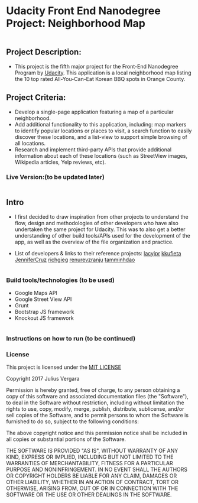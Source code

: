 # Udacity Front End Nanodegree Project: Neighborhood Map
```
```
## Project Description:
- This project is the fifth major project for the Front-End Nanodegree Program by [Udacity](https://www.udacity.com). This application is a local neighborhood map listing the 10 top rated All-You-Can-Eat Korean BBQ spots in Orange County.

## Project Criteria:
- Develop a single-page application featuring a map of a particular neighborhood.
- Add additional functionality to this application, including: map markers to identify popular locations or places to visit, a search function to easily discover these locations, and a list-view to support simple browsing of all locations.
- Research and implement third-party APIs that provide additional information about each of these locations (such as StreetView images, Wikipedia articles, Yelp reviews, etc).

### Live Version:(to be updated later)
```
```
## Intro
- I first decided to draw inspiration from other projects to understand the flow, design and methodologies of other developers who have also undertaken the same project for Udacity. This was to also get a better understanding of other build tools/APIs used for the development of the app, as well as the overview of the file organization and practice.
* List of developers & links to their reference projects:
[lacyjpr](https://github.com/lacyjpr/neighborhood)
[kkufieta](https://github.com/kkufieta/neighborhoodMap)
[JenniferCruz](https://github.com/JenniferCruz/neighborhood)
[richgieg](https://github.com/richgieg/NeighborhoodMap)
[renurevzranju](https://github.com/renurevzranju/map)
[tamminhdao](https://github.com/tamminhdao/NeighborhoodMap)

```
```
### Build tools/technologies (to be used)
- Google Maps API
- Google Street View API
- Grunt
- Bootstrap JS framework
- Knockout JS framework
```
```
### Instructions on how to run (to be continued)

### License

This project is licensed under the [MIT LICENSE](https://opensource.org/licenses/MIT)

Copyright 2017 Julius Vergara

Permission is hereby granted, free of charge, to any person obtaining a copy of this software and associated documentation files (the "Software"), to deal in the Software without restriction, including without limitation the rights to use, copy, modify, merge, publish, distribute, sublicense, and/or sell copies of the Software, and to permit persons to whom the Software is furnished to do so, subject to the following conditions:

The above copyright notice and this permission notice shall be included in all copies or substantial portions of the Software.

THE SOFTWARE IS PROVIDED "AS IS", WITHOUT WARRANTY OF ANY KIND, EXPRESS OR IMPLIED, INCLUDING BUT NOT LIMITED TO THE WARRANTIES OF MERCHANTABILITY, FITNESS FOR A PARTICULAR PURPOSE AND NONINFRINGEMENT. IN NO EVENT SHALL THE AUTHORS OR COPYRIGHT HOLDERS BE LIABLE FOR ANY CLAIM, DAMAGES OR OTHER LIABILITY, WHETHER IN AN ACTION OF CONTRACT, TORT OR OTHERWISE, ARISING FROM, OUT OF OR IN CONNECTION WITH THE SOFTWARE OR THE USE OR OTHER DEALINGS IN THE SOFTWARE.